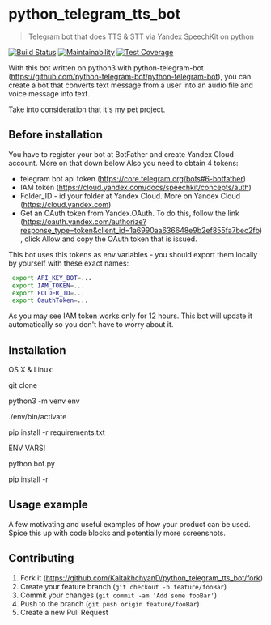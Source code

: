 # python_telegram_tts_bot
> Telegram bot that does TTS & STT via Yandex SpeechKit on python

[![Build Status](https://travis-ci.org/KaltakhchyanD/python_telegram_tts_bot.svg?branch=master)](https://travis-ci.org/KaltakhchyanD/python_telegram_tts_bot)
[![Maintainability](https://api.codeclimate.com/v1/badges/6f19a9b8c1e0080f66b9/maintainability)](https://codeclimate.com/github/KaltakhchyanD/python_telegram_tts_bot/maintainability)
[![Test Coverage](https://api.codeclimate.com/v1/badges/6f19a9b8c1e0080f66b9/test_coverage)](https://codeclimate.com/github/KaltakhchyanD/python_telegram_tts_bot/test_coverage)

With this bot written on python3 with python-telegram-bot (<https://github.com/python-telegram-bot/python-telegram-bot>), you can create a bot that converts text message from a user into an audio file and voice message into text.

Take into consideration that it's my pet project.


## Before installation
You have to register your bot at BotFather and create Yandex Cloud account. More on that down below
Also you need to obtain 4 tokens:
 - telegram bot api token (<https://core.telegram.org/bots#6-botfather>)
 - IAM token (<https://cloud.yandex.com/docs/speechkit/concepts/auth>)
 - Folder_ID - id your folder at Yandex Cloud. More on Yandex Cloud (<https://cloud.yandex.com>)
 - Get an OAuth token from Yandex.OAuth. To do this, follow the link (<https://oauth.yandex.com/authorize?response_type=token&client_id=1a6990aa636648e9b2ef855fa7bec2fb>), click Allow and copy the OAuth token that is issued.

This bot uses this tokens as env variables - you should export them locally by yourself with these exact names:

```sh
 export API_KEY_BOT=...
 export IAM_TOKEN=...
 export FOLDER_ID=...
 export OauthToken=...
```

As you may see IAM token works only for 12 hours. This bot will update it automatically so you don't have to worry about it.

## Installation

OS X & Linux:

git clone 

python3 -m venv env

./env/bin/activate

pip install -r requirements.txt

ENV VARS!

python bot.py


 pip install -r

## Usage example

A few motivating and useful examples of how your product can be used. Spice this up with code blocks and potentially more screenshots.

## Contributing

1. Fork it (<https://github.com/KaltakhchyanD/python_telegram_tts_bot/fork>)
2. Create your feature branch (`git checkout -b feature/fooBar`)
3. Commit your changes (`git commit -am 'Add some fooBar'`)
4. Push to the branch (`git push origin feature/fooBar`)
5. Create a new Pull Request

<!-- Markdown link & img dfn's -->
[python-telegam-bot]: https://github.com/python-telegram-bot/python-telegram-bot
